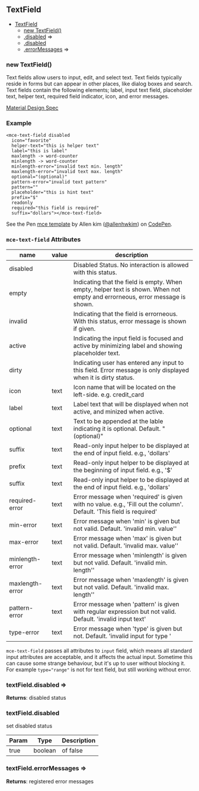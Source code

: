 <a name="TextField"></a>

## TextField

* [TextField](#TextField)
    * [new TextField()](#new_TextField_new)
    * [.disabled](#TextField+disabled) ⇒
    * [.disabled](#TextField+disabled)
    * [.errorMessages](#TextField+errorMessages) ⇒

<a name="new_TextField_new"></a>

### new TextField()
Text fields allow users to input, edit, and select text. Text fields typically reside in forms but can appear in other places, like dialog boxes and search. Text fields contain the following elements; label, input text field, placeholder text, helper text, required field indicator, icon, and error messages.

[Material Design Spec](https://material.io/guidelines/components/text-fields.html#text-fields-layout)

###  Example
```
<mce-text-field disabled
  icon="favorite"
  helper-text="this is helper text"
  label="this is label"
  maxlength -> word-counter
  minlength -> word-counter
  minlength-error="invalid text min. length"
  maxlength-error="invalid text max. length"
  optional="(optional)"
  pattern-error="invalid text pattern"
  pattern=""
  placeholder="this is hint text"
  prefix="$"
  readonly
  required="this field is required"
  suffix="dollars"></mce-text-field>
```

<p data-height="300" data-theme-id="32189" data-slug-hash="BJmaeb" data-default-tab="result" data-user="allenhwkim" data-embed-version="2" data-pen-title="mce template" class="codepen">See the Pen <a href="https://codepen.io/allenhwkim/pen/PEJKKo/">mce template</a> by Allen kim (<a href="https://codepen.io/allenhwkim">@allenhwkim</a>) on <a href="https://codepen.io">CodePen</a>.</p>
<script async src="https://production-assets.codepen.io/assets/embed/ei.js"></script>


### `mce-text-field` Attributes 
 |name|value|description|
 |---|---|---|
 |disabled| |Disabled Status. No interaction is allowed with this status.
 |empty | |Indicating that the field is empty. When empty, helper text is shown. When not empty and errorneous, error message is shown.
 |invalid | |Indicating that the field is errorneous. With this status, error message is shown if given.
 |active| |Indicating the input field is focused and active by minimizing label and showing placeholder text.
 |dirty| |Indicating user has entered any input to this field. Error message is only displayed when it is dirty status.
 |icon| text |Icon name that will be located on the left-side. e.g. credit_card
 |label| text |Label text that will be displayed when not active, and minized when active.
 |optional| text |Text to be appended at the lable indicating it is optional. Default. "(optional)"
 |suffix | text |Read-only input helper to be displayed at the end of input field. e.g., 'dollars'
 |prefix| text|Read-only input helper to be displayed at the beginning of input field. e.g., '$'
 |suffix | text |Read-only input helper to be displayed at the end of input field. e.g., 'dollars'
 |required-error| text |Error message when 'required' is given with no value. e.g., 'Fill out the column'. Default. 'This field is required'
 |min-error| text | Error message when 'min' is given but not valid. Default. 'invalid min. value''
 |max-error| text  |Error message when 'max' is given but not valid. Default. 'invalid max. value''
 |minlength-error| text |Error message when 'minlength' is given but not valid. Default. 'invalid min. length''
 |maxlength-error| text  |Error message when 'maxlength' is given but not valid. Default. 'invalid max. length''
 |pattern-error| text |Error message when 'pattern' is given with regular expression but not valid. Default. 'invalid input text'
 |type-error| text |Error message when 'type' is given but not. Default. 'invalid input for type <type>'

 `mce-text-field` passes all attributes to `input` field, which means all standard input attributes are acceptable,
 and it affects the actual input. Sometime this can cause some strange behaviour, 
 but it's up to user without blocking it. For example `type="range"` is not for text field, but still
 working without error.

<a name="TextField+disabled"></a>

### textField.disabled ⇒
**Returns**: disabled status  
<a name="TextField+disabled"></a>

### textField.disabled
set disabled status


| Param | Type | Description |
| --- | --- | --- |
| true | boolean | of false |

<a name="TextField+errorMessages"></a>

### textField.errorMessages ⇒
**Returns**: registered error messages  

